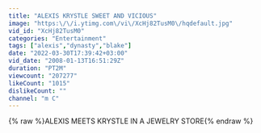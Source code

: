```yaml
---
title: "ALEXIS KRYSTLE SWEET AND VICIOUS"
image: "https:\/\/i.ytimg.com\/vi\/XcHj82TusM0\/hqdefault.jpg"
vid_id: "XcHj82TusM0"
categories: "Entertainment"
tags: ["alexis","dynasty","blake"]
date: "2022-03-30T17:39:42+03:00"
vid_date: "2008-01-13T16:51:29Z"
duration: "PT2M"
viewcount: "207277"
likeCount: "1015"
dislikeCount: ""
channel: "m C"
---
```

{% raw %}ALEXIS MEETS KRYSTLE IN A JEWELRY STORE{% endraw %}
